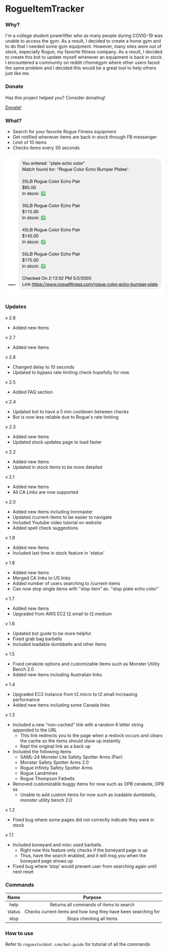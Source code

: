 # RogueItemTracker

### Why?

I'm a college student powerlifter who as many people during COVID-19 was unable
to access the gym. As a result, I decided to create a home gym and to do that I
needed some gym equipment. However, many sites were out of stock, especially
Rogue, my favorite fitness company. As a result, I decided to create this bot to
update myself whenever an equipment is back in stock. I encountered a community
on reddit r/homegym where other users faced the same problem and I decided this
would be a great tool to help others just like me.

### Donate

Has this project helped you? Consider donating!

[Donate!](https://paypal.me/roguestockbot)

### What?

- Search for your favorite Rogue Fitness equipment
- Get notified whenever items are back in stock through FB messenger
- Limit of 10 items
- Checks items every 30 seconds

![result](/views/images/home-demo.png)

### Updates

v 2.8

- Added new items

v 2.7

- Added new items

v 2.6

- Changed delay to 10 seconds
- Updated to bypass rate limiting check hopefully for now

v 2.5

- Added FAQ section

v 2.4

- Updated bot to have a 5 min cooldown between checks
- Bot is now less reliable due to Rogue's rate limiting

v 2.3

- Added new items
- Updated stock updates page to load faster

v 2.2

- Added new items
- Updated in stock items to be more detailed

v 2.1

- Added new items
- All CA Links are now supported

v 2.0

- Added new items including Ironmaster
- Updated /current-items to be easier to navigate
- Included Youtube video tutorial on website
- Added spell check suggestions

v 1.9

- Added new items
- Included last time in stock feature in 'status'

v 1.8

- Added new items
- Merged CA links to US links
- Added number of users searching to /current-items
- Can now stop single items with "stop item" ex. "stop plate echo color"

v 1.7

- Added new items
- Upgraded from AWS EC2 t2.small to t2.medium

v 1.6

- Updated bot guide to be more helpful
- Fixed grab bag barbells
- Included loadable dumbbells and other items

v 1.5

- Fixed cerakote options and customizable items such as Monster Utility Bench
  2.0
- Added new items including Australian links

v 1.4

- Upgraded EC2 instance from t2.micro to t2.small increasing performance
- Added new items including some Canada links

v 1.3

- Included a new “non-cached” link with a random 6 letter string appended to the
  URL
  - This link redirects you to the page when a restock occurs and clears the
    cache so the items should show up instantly
  - Kept the original link as a back up
- Included the following items
  - SAML-24 Monster Lite Safety Spotter Arms (Pair)
  - Monster Safety Spotter Arms 2.0
  - Rogue Infinity Safety Spotter Arms
  - Rogue Landmines
  - Rogue Thompson Fatbells
- Removed customizable buggy items for now such as OPB cerakote, OPB ss
  - Unable to add custom items for now such as loadable dumbbells, monster
    utility bench 2.0

v 1.2

- Fixed bug where some pages did not correctly indicate they were in stock

v 1.1

- Included boneyard and misc used barbells.
  - Right now this feature only checks if the boneyard page is up
  - Thus, have the search enabled, and it will msg you when the boneyard page
    shows up
- Fixed bug where ‘stop’ would prevent user from searching again until next
  reset

### Commands

|  Name  |                            Purpose                             |
| :----: | :------------------------------------------------------------: |
|  help  |            Returns all commands of items to search             |
| status | Checks current items and how long they have been searching for |
|  stop  |                    Stops checking all items                    |

### How to use

Refer to `roguestockbot.com/bot-guide` for tutorial of all the commands
